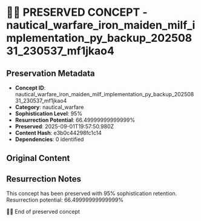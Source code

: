 # 🏴‍☠️ PRESERVED CONCEPT - nautical_warfare_iron_maiden_milf_implementation_py_backup_20250831_230537_mf1jkao4

## Preservation Metadata
- **Concept ID**: nautical_warfare_iron_maiden_milf_implementation_py_backup_20250831_230537_mf1jkao4
- **Category**: nautical_warfare
- **Sophistication Level**: 95%
- **Resurrection Potential**: 66.49999999999999%
- **Preserved**: 2025-09-01T19:57:50.980Z
- **Content Hash**: e3b0c44298fc1c14
- **Dependencies**: 0 identified

## Original Content



## Resurrection Notes
This concept has been preserved with 95% sophistication retention.
Resurrection potential: 66.49999999999999%

🏴‍☠️ End of preserved concept